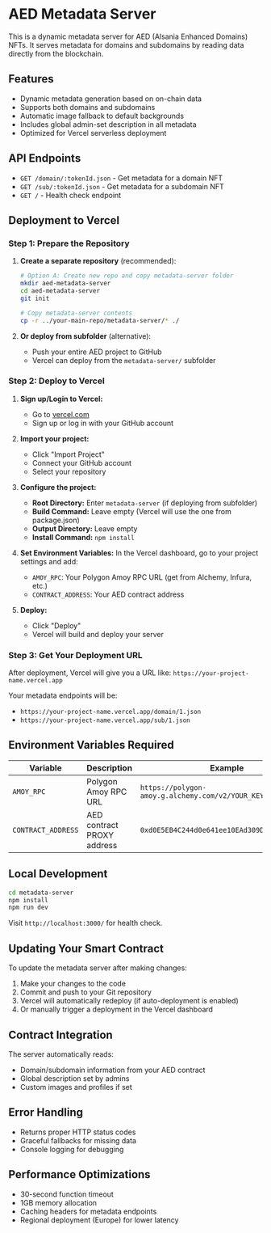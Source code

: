 # AED Metadata Server

This is a dynamic metadata server for AED (Alsania Enhanced Domains) NFTs. It serves metadata for domains and subdomains by reading data directly from the blockchain.

## Features

- Dynamic metadata generation based on on-chain data
- Supports both domains and subdomains
- Automatic image fallback to default backgrounds
- Includes global admin-set description in all metadata
- Optimized for Vercel serverless deployment

## API Endpoints

- `GET /domain/:tokenId.json` - Get metadata for a domain NFT
- `GET /sub/:tokenId.json` - Get metadata for a subdomain NFT
- `GET /` - Health check endpoint

## Deployment to Vercel

### Step 1: Prepare the Repository

1. **Create a separate repository** (recommended):
   ```bash
   # Option A: Create new repo and copy metadata-server folder
   mkdir aed-metadata-server
   cd aed-metadata-server
   git init

   # Copy metadata-server contents
   cp -r ../your-main-repo/metadata-server/* ./
   ```

2. **Or deploy from subfolder** (alternative):
   - Push your entire AED project to GitHub
   - Vercel can deploy from the `metadata-server/` subfolder

### Step 2: Deploy to Vercel

1. **Sign up/Login to Vercel:**
   - Go to [vercel.com](https://vercel.com)
   - Sign up or log in with your GitHub account

2. **Import your project:**
   - Click "Import Project"
   - Connect your GitHub account
   - Select your repository

3. **Configure the project:**
   - **Root Directory:** Enter `metadata-server` (if deploying from subfolder)
   - **Build Command:** Leave empty (Vercel will use the one from package.json)
   - **Output Directory:** Leave empty
   - **Install Command:** `npm install`

4. **Set Environment Variables:**
   In the Vercel dashboard, go to your project settings and add:
   - `AMOY_RPC`: Your Polygon Amoy RPC URL (get from Alchemy, Infura, etc.)
   - `CONTRACT_ADDRESS`: Your AED contract address

5. **Deploy:**
   - Click "Deploy"
   - Vercel will build and deploy your server

### Step 3: Get Your Deployment URL

After deployment, Vercel will give you a URL like:
`https://your-project-name.vercel.app`

Your metadata endpoints will be:
- `https://your-project-name.vercel.app/domain/1.json`
- `https://your-project-name.vercel.app/sub/1.json`

## Environment Variables Required

| Variable | Description | Example |
|----------|-------------|---------|
| `AMOY_RPC` | Polygon Amoy RPC URL | `https://polygon-amoy.g.alchemy.com/v2/YOUR_KEY` |
| `CONTRACT_ADDRESS` | AED contract PROXY address | `0xd0E5EB4C244d0e641ee10EAd309D3F6DC627F63E` |

## Local Development

```bash
cd metadata-server
npm install
npm run dev
```

Visit `http://localhost:3000/` for health check.

## Updating Your Smart Contract

To update the metadata server after making changes:

1. Make your changes to the code
2. Commit and push to your Git repository
3. Vercel will automatically redeploy (if auto-deployment is enabled)
4. Or manually trigger a deployment in the Vercel dashboard

## Contract Integration

The server automatically reads:
- Domain/subdomain information from your AED contract
- Global description set by admins
- Custom images and profiles if set

## Error Handling

- Returns proper HTTP status codes
- Graceful fallbacks for missing data
- Console logging for debugging

## Performance Optimizations

- 30-second function timeout
- 1GB memory allocation
- Caching headers for metadata endpoints
- Regional deployment (Europe) for lower latency
